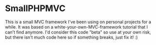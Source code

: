 SmallPHPMVC
=============

This is a small MVC framework I've been using on personal projects for a while. It 
was based on a white-your-own-MVC-framework tutorial that I can't find anymore. I'd
consider this code "beta" so use at your own risk, but there isn't much code here so 
if something breaks, just fix it! :)

